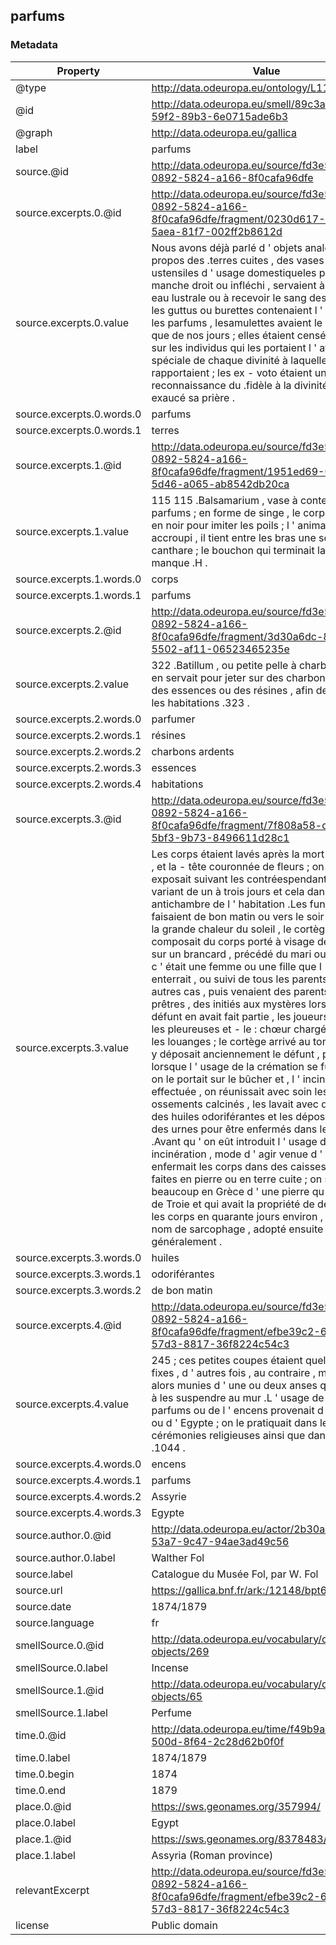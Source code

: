 ## parfums

### Metadata

| Property | Value |
| -------- | ----- |
| @type | http://data.odeuropa.eu/ontology/L11_Smell |
| @id | http://data.odeuropa.eu/smell/89c3a5c8-4a4e-59f2-89b3-6e0715ade6b3 |
| @graph | http://data.odeuropa.eu/gallica |
| label | parfums |
| source.@id | http://data.odeuropa.eu/source/fd3e5aa1-0892-5824-a166-8f0cafa96dfe |
| source.excerpts.0.@id | http://data.odeuropa.eu/source/fd3e5aa1-0892-5824-a166-8f0cafa96dfe/fragment/0230d617-56e8-5aea-81f7-002ff2b8612d |
| source.excerpts.0.value | Nous avons déjà parlé d ' objets analogues à propos des .terres cuites , des vases et des ustensiles d ' usage domestiqueles poches à manche droit ou infléchi , servaient à puiser l ' eau lustrale ou à recevoir le sang des victimes ; les guttus ou burettes contenaient l ' encens ou les parfums , lesamulettes avaient le même sens que de nos jours ; elles étaient censées appeler sur les individus qui les portaient l ' attention spéciale de chaque divinité à laquelle elles se rapportaient ; les ex - voto étaient un signe de reconnaissance du .fidèle à la divinité qui avait exaucé sa prière . |
| source.excerpts.0.words.0 | parfums |
| source.excerpts.0.words.1 | terres |
| source.excerpts.1.@id | http://data.odeuropa.eu/source/fd3e5aa1-0892-5824-a166-8f0cafa96dfe/fragment/1951ed69-02e2-5d46-a065-ab8542db20ca |
| source.excerpts.1.value | 115 115 .Balsamarium , vase à contenir les parfums ; en forme de singe , le corps pointillé en noir pour imiter les poils ; l ' animal est accroupi , il tient entre les bras une sorte de canthare ; le bouchon qui terminait la tête manque .H . |
| source.excerpts.1.words.0 | corps |
| source.excerpts.1.words.1 | parfums |
| source.excerpts.2.@id | http://data.odeuropa.eu/source/fd3e5aa1-0892-5824-a166-8f0cafa96dfe/fragment/3d30a6dc-8923-5502-af11-06523465235e |
| source.excerpts.2.value | 322 .Batillum , ou petite pelle à charbon ; on s ' en servait pour jeter sur des charbons ardents des essences ou des résines , afin de parfumer les habitations .323 . |
| source.excerpts.2.words.0 | parfumer |
| source.excerpts.2.words.1 | résines |
| source.excerpts.2.words.2 | charbons ardents |
| source.excerpts.2.words.3 | essences |
| source.excerpts.2.words.4 | habitations |
| source.excerpts.3.@id | http://data.odeuropa.eu/source/fd3e5aa1-0892-5824-a166-8f0cafa96dfe/fragment/7f808a58-dce6-5bf3-9b73-8496611d28c1 |
| source.excerpts.3.value | Les corps étaient lavés après la mort , puis vêtus , et la - tête couronnée de fleurs ; on les exposait suivant les contréespendant une durée variant de un à trois jours et cela dans l ' antichambre de l ' habitation .Les funérailles se faisaient de bon matin ou vers le soir pour éviter la grande chaleur du soleil , le cortège se composait du corps porté à visage découvert sur un brancard , précédé du mari ou du père , si c ' était une femme ou une fille que l ' on enterrait , ou suivi de tous les parents dans les autres cas , puis venaient des parents , des prêtres , des initiés aux mystères lorsque le défunt en avait fait partie , les joueurs de flûtes , les pleureuses et - le : chœur chargé de chanter les louanges ; le cortège arrivé au tombeau , on y déposait anciennement le défunt , plus tard , lorsque l ' usage de la crémation se fut introduit , on le portait sur le bûcher et , l ' incinération effectuée , on réunissait avec soin les ossements calcinés , les lavait avec du vin et des huiles odoriférantes et les déposait dans des urnes pour être enfermés dans le sépulcre .Avant qu ' on eût introduit l ' usage de l ' incinération , mode d ' agir venue d ' Orient , on enfermait les corps dans des caisses longues , faites en pierre ou en terre cuite ; on se servait beaucoup en Grèce d ' une pierre qu ' on tirait de Troie et qui avait la propriété de dessécher les corps en quarante jours environ , de là le nom de sarcophage , adopté ensuite généralement . |
| source.excerpts.3.words.0 | huiles |
| source.excerpts.3.words.1 | odoriférantes |
| source.excerpts.3.words.2 | de bon matin |
| source.excerpts.4.@id | http://data.odeuropa.eu/source/fd3e5aa1-0892-5824-a166-8f0cafa96dfe/fragment/efbe39c2-68de-57d3-8817-36f8224c54c3 |
| source.excerpts.4.value | 245 ; ces petites coupes étaient quelquefois fixes , d ' autres fois , au contraire , mobiles et alors munies d ' une ou deux anses qui servaient à les suspendre au mur .L ' usage de brûler des parfums ou de l ' encens provenait d ' Assyrie ou d ' Egypte ; on le pratiquait dans les fêtes et cérémonies religieuses ainsi que dans les festins .1044 . |
| source.excerpts.4.words.0 | encens |
| source.excerpts.4.words.1 | parfums |
| source.excerpts.4.words.2 | Assyrie |
| source.excerpts.4.words.3 | Egypte |
| source.author.0.@id | http://data.odeuropa.eu/actor/2b30aaa2-317b-53a7-9c47-94ae3ad49c56 |
| source.author.0.label | Walther Fol |
| source.label | Catalogue du Musée Fol, par W. Fol |
| source.url | https://gallica.bnf.fr/ark:/12148/bpt6k6463413r |
| source.date | 1874/1879 |
| source.language | fr |
| smellSource.0.@id | http://data.odeuropa.eu/vocabulary/olfactory-objects/269 |
| smellSource.0.label | Incense |
| smellSource.1.@id | http://data.odeuropa.eu/vocabulary/olfactory-objects/65 |
| smellSource.1.label | Perfume |
| time.0.@id | http://data.odeuropa.eu/time/f49b9aeb-1660-500d-8f64-2c28d62b0f0f |
| time.0.label | 1874/1879 |
| time.0.begin | 1874 |
| time.0.end | 1879 |
| place.0.@id | https://sws.geonames.org/357994/ |
| place.0.label | Egypt |
| place.1.@id | https://sws.geonames.org/8378483/ |
| place.1.label | Assyria (Roman province) |
| relevantExcerpt | http://data.odeuropa.eu/source/fd3e5aa1-0892-5824-a166-8f0cafa96dfe/fragment/efbe39c2-68de-57d3-8817-36f8224c54c3 |
| license | Public domain |
